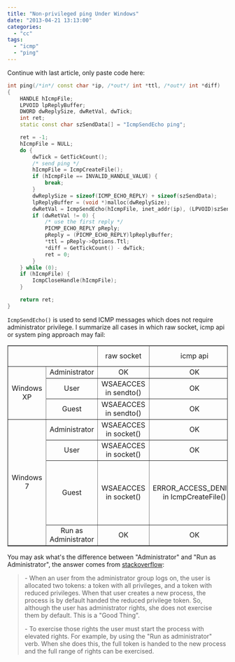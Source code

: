 ```yaml
---
title: "Non-privileged ping Under Windows"
date: "2013-04-21 13:13:00"
categories: 
  - "cc"
tags: 
  - "icmp"
  - "ping"
---
```


Continue with last article, only paste code here:

```cpp
int ping(/*in*/ const char *ip, /*out*/ int *ttl, /*out*/ int *diff)
{
    HANDLE hIcmpFile;
    LPVOID lpReplyBuffer;
    DWORD dwReplySize, dwRetVal, dwTick;
    int ret;
    static const char szSendData[] = "IcmpSendEcho ping";

    ret = -1;
    hIcmpFile = NULL;
    do {
        dwTick = GetTickCount();
        /* send ping */
        hIcmpFile = IcmpCreateFile();
        if (hIcmpFile == INVALID_HANDLE_VALUE) {
            break;
        }
        dwReplySize = sizeof(ICMP_ECHO_REPLY) + sizeof(szSendData);
        lpReplyBuffer = (void *)malloc(dwReplySize);
        dwRetVal = IcmpSendEcho(hIcmpFile, inet_addr(ip), (LPVOID)szSendData, sizeof(szSendData), NULL, lpReplyBuffer, dwReplySize, 5000);
        if (dwRetVal != 0) {
            /* use the first reply */
            PICMP_ECHO_REPLY pReply;
            pReply = (PICMP_ECHO_REPLY)lpReplyBuffer;
            *ttl = pReply->Options.Ttl;
            *diff = GetTickCount() - dwTick;
            ret = 0;
        }
    } while (0);
    if (hIcmpFile) {
        IcmpCloseHandle(hIcmpFile);
    }

    return ret;
}
```

`IcmpSendEcho()` is used to send ICMP messages which does not require administrator privilege. I summarize all cases in which raw socket, icmp api or system ping approach may fail:

<table style="text-align: center;" border="1" cellspacing="0" cellpadding="0"><tbody><tr><td colspan="2"></td><td>raw socket</td><td>icmp api</td><td>system ping</td></tr><tr><td rowspan="3" width="100">Windows XP</td><td width="100">Administrator</td><td width="150">OK</td><td width="190">OK</td><td width="190">OK</td></tr><tr><td>User</td><td>WSAEACCES in sendto()</td><td>OK</td><td>OK</td></tr><tr><td>Guest</td><td>WSAEACCES in sendto()</td><td>OK</td><td>OK</td></tr><tr><td rowspan="4">Windows 7</td><td>Administrator</td><td>WSAEACCES in socket()</td><td>OK</td><td>OK</td></tr><tr><td>User</td><td>WSAEACCES in socket()</td><td>OK</td><td>OK</td></tr><tr><td>Guest</td><td>WSAEACCES in socket()</td><td>ERROR_ACCESS_DENIED in IcmpCreateFile()</td><td>Unable to contact IP driver. General failure.</td></tr><tr><td>Run as Administrator</td><td>OK</td><td>OK</td><td>OK</td></tr></tbody></table>

You may ask what's the difference between "Administrator" and "Run as Administrator", the answer comes from [stackoverflow](http://stackoverflow.com/questions/13711425/run-as-administrator-vs-administrator-group):

> \- When an user from the administrator group logs on, the user is allocated two tokens: a token with all privileges, and a token with reduced privileges. When that user creates a new process, the process is by default handed the reduced privilege token. So, although the user has administrator rights, she does not exercise them by default. This is a "Good Thing".
> 
> \- To exercise those rights the user must start the process with elevated rights. For example, by using the "Run as administrator" verb. When she does this, the full token is handed to the new process and the full range of rights can be exercised.
